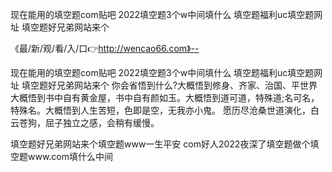 现在能用的填空题com贴吧
2022填空题3个w中间填什么
填空题福利uc填空题网址
填空题好兄弟网站来个


《最/新/观/看/入/口👉http://wencao66.com》--

现在能用的填空题com贴吧
2022填空题3个w中间填什么
填空题福利uc填空题网址
填空题好兄弟网站来个
你会省悟到什么?大概悟到修身、齐家、治国、平世界大概悟到书中自有黄金屋，书中自有颜如玉。大概悟到道可道，特殊道;名可名，特殊名。大概悟到人生苦短，色即是空，无我亦小鬼。
愿历尽沧桑世道演化，白云苍狗，屈子独立之感，会稍有缓慢。





填空题好兄弟网站来个填空题www一生平安 com好人2022夜深了填空题做个填空题www.com填什么中间
